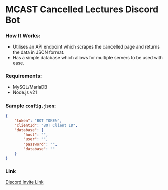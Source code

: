 
# MCAST Cancelled Lectures Discord Bot

### How It Works:
- Utilises an API endpoint which scrapes the cancelled page and returns the data in JSON format. 
- Has a simple database which allows for multiple servers to be used with ease.

### Requirements:
- MySQL/MariaDB
- Node.js v21

### Sample `config.json`:
```json
{
    "token": "BOT TOKEN",
    "clientId": "BOT Client ID",
    "database": {
        "host": "",
        "user": "",
        "password": "",
        "database": ""
    }
}
```

### Link

<a href="https://cancelled-lectures.haxixu.xyz/invite">Discord Invite Link</a>
